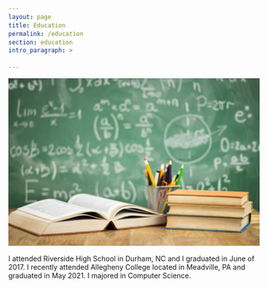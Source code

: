 ```yaml
---
layout: page
title: Education
permalink: /education
section: education
intro_paragraph: >

---
```

![Education](assets/img/uploads/education.jpg)

I attended Riverside High School in Durham, NC  and I graduated in June of 2017.
I recently attended Allegheny College located in Meadville, PA and graduated in May 2021. I majored in Computer Science.<br><br>
